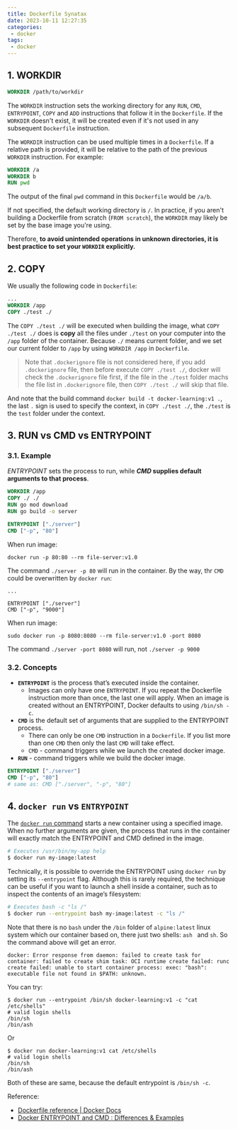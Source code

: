 ```yaml
---
title: Dockerfile Synatax
date: 2023-10-11 12:27:35
categories:
 - docker
tags:
 - docker
---
```


## 1. WORKDIR

```dockerfile
WORKDIR /path/to/workdir
```

The `WORKDIR` instruction sets the working directory for any `RUN`, `CMD`, `ENTRYPOINT`, `COPY` and `ADD` instructions that follow it in the `Dockerfile`. If the `WORKDIR` doesn't exist, it will be created even if it's not used in any subsequent `Dockerfile` instruction.

The `WORKDIR` instruction can be used multiple times in a `Dockerfile`. If a relative path is provided, it will be relative to the path of the previous `WORKDIR` instruction. For example:

```dockerfile
WORKDIR /a
WORKDIR b
RUN pwd
```

The output of the final `pwd` command in this `Dockerfile` would be `/a/b`.

If not specified, the default working directory is `/`. In practice, if you aren't building a Dockerfile from scratch (`FROM scratch`), the `WORKDIR` may likely be set by the base image you're using.

Therefore, **to avoid unintended operations in unknown directories, it is best practice to set your `WORKDIR` explicitly.**

## 2. COPY

We usually the following code in `Dockerfile`:

```dockerfile
...
WORKDIR /app
COPY ./test ./
```

The `COPY ./test ./` will be executed when building the image, what `COPY ./test ./` does is **copy** all the files under `./test` on your computer into the `/app` folder of the container. Because `./` means current folder, and we set  our current folder to `/app` by using `WORKDIR /app` in `Dockerfile`. 

> Note that  `.dockerignore` file is not considered here, if you add `.dockerignore` file, then before execute `COPY ./test ./`,  docker will check the `.dockerignore` file first, if the file in the `./test` folder machs the file list in `.dockerignore` file, then `COPY ./test ./` will skip that file. 

And note that the build command `docker build -t docker-learning:v1 .`, the last `.` sign is used to specify the context, in `COPY ./test ./`, the `./test` is the `test` folder under the context. 

## 3. RUN vs CMD vs ENTRYPOINT

### 3.1. Example

*ENTRYPOINT* sets the process to run, while ***CMD* supplies default arguments to that process**.

```dockerfile
WORKDIR /app
COPY ./ ./
RUN go mod download
RUN go build -o server

ENTRYPOINT ["./server"]
CMD ["-p", "80"]
```

When run image:

```shell
docker run -p 80:80 --rm file-server:v1.0
```

The command `./server -p 80` will run in the container. By the way, thr `CMD` could be overwritten by `docker run`:

```shell
...

ENTRYPOINT ["./server"]
CMD ["-p", "9000"]
```

When run image:

```shell
sudo docker run -p 8080:8080 --rm file-server:v1.0 -port 8080
```

The command `./server -port 8080` will run, not `./server -p 9000`

### 3.2. Concepts

- **`ENTRYPOINT`** is the process that’s executed inside the container.
  - Images can only have one `ENTRYPOINT`. If you repeat the Dockerfile instruction more than once, the last one will apply. When an image is created without an ENTRYPOINT, Docker defaults to using `/bin/sh -c`.
- **`CMD`** is the default set of arguments that are supplied to the ENTRYPOINT process.
  - There can only be one `CMD` instruction in a `Dockerfile`. If you list more than one `CMD` then only the last `CMD` will take effect.
  - `CMD` - command triggers while we launch the created docker image.
- **`RUN`** - command triggers while we build the docker image.

```dockerfile
ENTRYPOINT ["./server"]
CMD ["-p", "80"]
# same as: CMD ["./server", "-p", "80"]
```

## 4. `docker run` vs `ENTRYPOINT`

The [`docker run` command](https://docs.docker.com/engine/reference/commandline/run) starts a new container using a specified image. When no further arguments are given, the process that runs in the container will exactly match the ENTRYPOINT and CMD defined in the image.

```bash
# Executes /usr/bin/my-app help
$ docker run my-image:latest
```

Technically, it is possible to override the ENTRYPOINT using `docker run` by setting its `--entrypoint` flag. Although this is rarely required, the technique can be useful if you want to launch a shell inside a container, such as to inspect the contents of an image’s filesystem:

```bash
# Executes bash -c "ls /"
$ docker run --entrypoint bash my-image:latest -c "ls /"
```

Note that there is no `bash` under the `/bin` folder of  `alpine:latest` linux system which our container based on, there just two shells: `ash ` and `sh`. So the command above will get an error. 

```shell
docker: Error response from daemon: failed to create task for container: failed to create shim task: OCI runtime create failed: runc create failed: unable to start container process: exec: "bash": executable file not found in $PATH: unknown.
```

You can try:

```shell
$ docker run --entrypoint /bin/sh docker-learning:v1 -c "cat /etc/shells"
# valid login shells
/bin/sh
/bin/ash
```

Or

```shell
$ docker run docker-learning:v1 cat /etc/shells  
# valid login shells
/bin/sh
/bin/ash
```

Both of these are same, because the default entrypoint is `/bin/sh -c`. 

Reference: 

- [Dockerfile reference | Docker Docs](https://docs.docker.com/engine/reference/builder/)
- [Docker ENTRYPOINT and CMD : Differences & Examples](https://spacelift.io/blog/docker-entrypoint-vs-cmd)








